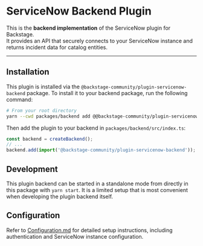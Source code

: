 # ServiceNow Backend Plugin

This is the **backend implementation** of the ServiceNow plugin for Backstage.  
It provides an API that securely connects to your ServiceNow instance and returns incident data for catalog entities.

---

## Installation

This plugin is installed via the `@backstage-community/plugin-servicenow-backend` package. To install it to your backend package, run the following command:

```bash
# From your root directory
yarn --cwd packages/backend add @@backstage-community/plugin-servicenow-backend
```

Then add the plugin to your backend in `packages/backend/src/index.ts`:

```ts
const backend = createBackend();
// ...
backend.add(import('@backstage-community/plugin-servicenow-backend'));
```

## Development

This plugin backend can be started in a standalone mode from directly in this
package with `yarn start`. It is a limited setup that is most convenient when
developing the plugin backend itself.

## Configuration

Refer to [Configuration.md](../../docs/Configuration.md) for detailed setup instructions, including authentication and ServiceNow instance configuration.
